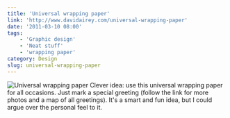 ```yaml
---
title: 'Universal wrapping paper'
link: 'http://www.davidairey.com/universal-wrapping-paper'
date: '2011-03-10 08:00'
tags:
    - 'Graphic design'
    - 'Neat stuff'
    - 'wrapping paper'
category: Design
slug: universal-wrapping-paper
---
```


![](http://www.davidairey.com/images/packaging/universal-wrapping-paper-1.jpg "Universal wrapping paper") Clever idea: use this universal wrapping paper for all occasions. Just mark a special greeting (follow the link for more photos and a map of all greetings). It's a smart and fun idea, but I could argue over the personal feel to it.

